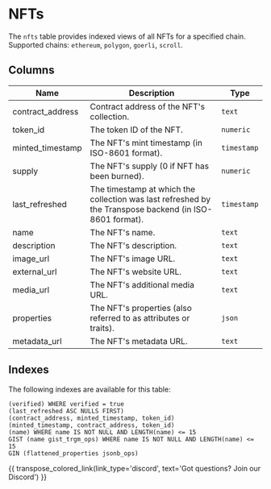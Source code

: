 # NFTs

The `nfts` table provides indexed views of all NFTs for a specified chain. Supported chains: `ethereum`, `polygon`, `goerli`, `scroll`.

## Columns
| Name                | Description                                                                 | Type        |
| --------- | --------- | --------------------------------------------------------------------------- |
| contract_address | Contract address of the NFT's collection. | `text` |
| token_id | The token ID of the NFT. | `numeric` |
| minted_timestamp | The NFT's mint timestamp (in ISO-8601 format). | `timestamp` |
| supply | The NFT's supply (0 if NFT has been burned). | `numeric` |
| last_refreshed | The timestamp at which the collection was last refreshed by the Transpose backend (in ISO-8601 format). | `timestamp` |
| name | The NFT's name. | `text` |
| description | The NFT's description. | `text` |
| image_url | The NFT's image URL. | `text` |
| external_url | The NFT's website URL. | `text` |
| media_url | The NFT's additional media URL. | `text` |
| properties | The NFT's properties (also referred to as attributes or traits). | `json` |
| metadata_url | The NFT's metadata URL. | `text` |

## Indexes
The following indexes are available for this table:
```
(verified) WHERE verified = true
(last_refreshed ASC NULLS FIRST)
(contract_address, minted_timestamp, token_id)
(minted_timestamp, contract_address, token_id)
(name) WHERE name IS NOT NULL AND LENGTH(name) <= 15
GIST (name gist_trgm_ops) WHERE name IS NOT NULL AND LENGTH(name) <= 15
GIN (flattened_properties jsonb_ops)
```

{{ transpose_colored_link(link_type='discord', text='Got questions?  Join our Discord') }}
